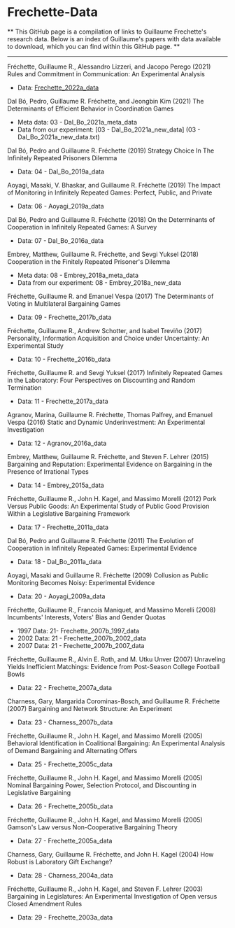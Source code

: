 # Frechette-Data
** This GitHub page is a compilation of links to Guillaume Frechette's research data. Below is an index of Guillaume's papers with data available to download, which you can find within this GitHub page. **

-----

Fréchette, Guillaume R., Alessandro Lizzeri, and Jacopo Perego (2021)
Rules and Commitment in Communication: An Experimental Analysis
  * Data: [Frechette_2022a_data](Frechette_2022a_data.txt)

Dal Bó, Pedro, Guillaume R. Fréchette, and Jeongbin Kim (2021)
The Determinants of Efficient Behavior in Coordination Games
  * Meta data: 03 - Dal_Bo_2021a_meta_data
  * Data from our experiment: [03 - Dal_Bo_2021a_new_data] (03 - Dal_Bo_2021a_new_data.txt)

Dal Bó, Pedro and Guillaume R. Fréchette (2019)
Strategy Choice In The Infinitely Repeated Prisoners Dilemma
  * Data: 04 - Dal_Bo_2019a_data

Aoyagi, Masaki, V. Bhaskar, and Guillaume R. Fréchette (2019)
The Impact of Monitoring in Infinitely Repeated Games: Perfect, Public, and Private
  * Data: 06 - Aoyagi_2019a_data

Dal Bó, Pedro and Guillaume R. Fréchette (2018)
On the Determinants of Cooperation in Infinitely Repeated Games: A Survey
  * Data: 07 - Dal_Bo_2016a_data

Embrey, Matthew, Guillaume R. Fréchette, and Sevgi Yuksel (2018)
Cooperation in the Finitely Repeated Prisoner's Dilemma
  * Meta data: 08 - Embrey_2018a_meta_data
  * Data from our experiment: 08 - Embrey_2018a_new_data

Fréchette, Guillaume R. and Emanuel Vespa (2017)
The Determinants of Voting in Multilateral Bargaining Games
  * Data: 09 - Frechette_2017b_data

Fréchette, Guillaume R., Andrew Schotter, and Isabel Treviño (2017)
Personality, Information Acquisition and Choice under Uncertainty: An Experimental Study
  * Data: 10 - Frechette_2016b_data
  
Fréchette, Guillaume R. and Sevgi Yuksel (2017)
Infinitely Repeated Games in the Laboratory: Four Perspectives on Discounting and Random Termination
  * Data: 11 - Frechette_2017a_data

Agranov, Marina, Guillaume R. Fréchette, Thomas Palfrey, and Emanuel Vespa (2016)
Static and Dynamic Underinvestment: An Experimental Investigation
  * Data: 12 - Agranov_2016a_data

Embrey, Matthew, Guillaume R. Fréchette, and Steven F. Lehrer (2015)
Bargaining and Reputation: Experimental Evidence on Bargaining in the Presence of Irrational Types
  * Data: 14 - Embrey_2015a_data

Fréchette, Guillaume R., John H. Kagel, and Massimo Morelli (2012)
Pork Versus Public Goods: An Experimental Study of Public Good Provision Within a Legislative Bargaining Framework
  * Data: 17 - Frechette_2011a_data

Dal Bó, Pedro and Guillaume R. Fréchette (2011)
The Evolution of Cooperation in Infinitely Repeated Games: Experimental Evidence
  * Data: 18 - Dal_Bo_2011a_data

Aoyagi, Masaki and Guillaume R. Fréchette (2009)
Collusion as Public Monitoring Becomes Noisy: Experimental Evidence
  * Data: 20 - Aoyagi_2009a_data

Fréchette, Guillaume R., Francois Maniquet, and Massimo Morelli (2008)
Incumbents' Interests, Voters' Bias and Gender Quotas
  * 1997 Data: 21- Frechette_2007b_1997_data
  * 2002 Data: 21 - Frechette_2007b_2002_data
  * 2007 Data: 21 - Frechette_2007b_2007_data

Fréchette, Guillaume R., Alvin E. Roth, and M. Utku Unver (2007)
Unraveling Yields Inefficient Matchings: Evidence from Post-Season College Football Bowls
  * Data: 22 - Frechette_2007a_data

Charness, Gary, Margarida Corominas-Bosch, and Guillaume R. Fréchette (2007)
Bargaining and Network Structure: An Experiment
  * Data: 23 - Charness_2007b_data

Fréchette, Guillaume R., John H. Kagel, and Massimo Morelli (2005)
Behavioral Identification in Coalitional Bargaining: An Experimental Analysis of Demand Bargaining and Alternating Offers
  * Data: 25 - Frechette_2005c_data

Fréchette, Guillaume R., John H. Kagel, and Massimo Morelli (2005)
Nominal Bargaining Power, Selection Protocol, and Discounting in Legislative Bargaining
  * Data: 26 - Frechette_2005b_data

Fréchette, Guillaume R., John H. Kagel, and Massimo Morelli (2005)
Gamson's Law versus Non-Cooperative Bargaining Theory
  * Data: 27 - Frechette_2005a_data

Charness, Gary, Guillaume R. Fréchette, and John H. Kagel (2004)
How Robust is Laboratory Gift Exchange?
  * Data: 28 - Charness_2004a_data

Fréchette, Guillaume R., John H. Kagel, and Steven F. Lehrer (2003)
Bargaining in Legislatures: An Experimental Investigation of Open versus Closed Amendment Rules
  * Data: 29 - Frechette_2003a_data
